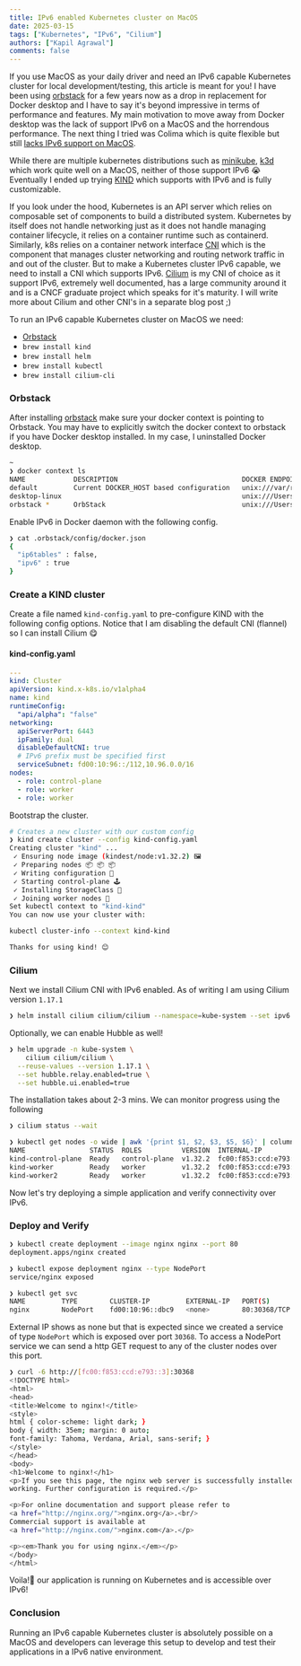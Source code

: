 ```yaml
---
title: IPv6 enabled Kubernetes cluster on MacOS
date: 2025-03-15
tags: ["Kubernetes", "IPv6", "Cilium"]
authors: ["Kapil Agrawal"]
comments: false
---
```


If you use MacOS as your daily driver and need an IPv6 capable Kubernetes cluster for local development/testing, this article is meant for you! I have been using [orbstack](https://orbstack.dev) for a few years now as a drop in replacement for Docker desktop and I have to say it's beyond impressive in terms of performance and features. My main motivation to move away from Docker desktop was the lack of support IPv6 on a MacOS and the horrendous performance. The next thing I tried was Colima which is quite flexible but still [lacks IPv6 support on MacOS](https://news.ycombinator.com/item?id=41422931).

While there are multiple kubernetes distributions such as [minikube](https://github.com/kubernetes/minikube/issues/8535), [k3d](https://github.com/k3d-io/k3d/issues/833) which work quite well on a MacOS, neither of those support IPv6 😭 Eventually I ended up trying [KIND](https://kind.sigs.k8s.io) which supports with IPv6 and is fully customizable.

If you look under the hood, Kubernetes is an API server which relies on composable set of components to build a distributed system. Kubernetes by itself does not handle networking just as it does not handle managing container lifecycle, it relies on a container runtime such as containerd. Similarly, k8s relies on a container network interface [CNI](https://cni.dev) which is the component that manages cluster networking and routing network traffic in and out of the cluster. But to make a Kubernetes cluster IPv6 capable, we need to install a CNI which supports IPv6. [Cilium](https://cilium.io) is my CNI of choice as it support IPv6, extremely well documented, has a large community around it and is a CNCF graduate project which speaks for it's maturity. I will write more about Cilium and other CNI's in a separate blog post ;)

To run an IPv6 capable Kubernetes cluster on MacOS we need:

- [Orbstack](https://orbstack.dev)
- `brew install kind`
- `brew install helm`
- `brew install kubectl`
- `brew install cilium-cli`

### Orbstack

After installing [orbstack](https://orbstack.dev) make sure your docker context is pointing to Orbstack. You may have to explicitly switch the docker context to orbstack if you have Docker desktop installed. In my case, I uninstalled Docker desktop.

```bash
~
❯ docker context ls
NAME            DESCRIPTION                               DOCKER ENDPOINT                                  ERROR
default         Current DOCKER_HOST based configuration   unix:///var/run/docker.sock
desktop-linux                                             unix:///Users/kagraw/.docker/run/docker.sock
orbstack *      OrbStack                                  unix:///Users/kagraw/.orbstack/run/docker.sock
```

Enable IPv6 in Docker daemon with the following config.

```sh
❯ cat .orbstack/config/docker.json
{
  "ip6tables" : false,
  "ipv6" : true
}
```

### Create a KIND cluster

Create a file named `kind-config.yaml` to pre-configure KIND with the following config options. Notice that I am disabling the default CNI (flannel) so I can install Cilium 😋

#### kind-config.yaml

```YAML
---
kind: Cluster
apiVersion: kind.x-k8s.io/v1alpha4
name: kind
runtimeConfig:
  "api/alpha": "false"
networking:
  apiServerPort: 6443
  ipFamily: dual
  disableDefaultCNI: true
  # IPv6 prefix must be specified first
  serviceSubnet: fd00:10:96::/112,10.96.0.0/16
nodes:
  - role: control-plane
  - role: worker
  - role: worker
```

Bootstrap the cluster.

```bash
# Creates a new cluster with our custom config
❯ kind create cluster --config kind-config.yaml
Creating cluster "kind" ...
 ✓ Ensuring node image (kindest/node:v1.32.2) 🖼
 ✓ Preparing nodes 📦 📦 📦
 ✓ Writing configuration 📜
 ✓ Starting control-plane 🕹️
 ✓ Installing StorageClass 💾
 ✓ Joining worker nodes 🚜
Set kubectl context to "kind-kind"
You can now use your cluster with:

kubectl cluster-info --context kind-kind

Thanks for using kind! 😊
```

### Cilium

Next we install Cilium CNI with IPv6 enabled. As of writing I am using Cilium version `1.17.1`

```bash
❯ helm install cilium cilium/cilium --namespace=kube-system --set ipv6.enabled=true
```

Optionally, we can enable Hubble as well!

```bash
❯ helm upgrade -n kube-system \
    cilium cilium/cilium \
  --reuse-values --version 1.17.1 \
  --set hubble.relay.enabled=true \
  --set hubble.ui.enabled=true
```

The installation takes about 2-3 mins. We can monitor progress using the following

```sh
❯ cilium status --wait

❯ kubectl get nodes -o wide | awk '{print $1, $2, $3, $5, $6}' | column -t
NAME                STATUS  ROLES          VERSION  INTERNAL-IP
kind-control-plane  Ready   control-plane  v1.32.2  fc00:f853:ccd:e793::2
kind-worker         Ready   worker         v1.32.2  fc00:f853:ccd:e793::3
kind-worker2        Ready   worker         v1.32.2  fc00:f853:ccd:e793::4
```

Now let's try deploying a simple application and verify connectivity over IPv6.

### Deploy and Verify

```bash
❯ kubectl create deployment --image nginx nginx --port 80
deployment.apps/nginx created

❯ kubectl expose deployment nginx --type NodePort
service/nginx exposed

❯ kubectl get svc
NAME         TYPE        CLUSTER-IP         EXTERNAL-IP   PORT(S)        AGE
nginx        NodePort    fd00:10:96::dbc9   <none>        80:30368/TCP   12s
```

External IP shows as none but that is expected since we created a service of type `NodePort` which is exposed over port `30368`. To access a NodePort service we can send a http GET request to any of the cluster nodes over this port.

```bash
❯ curl -6 http://[fc00:f853:ccd:e793::3]:30368
<!DOCTYPE html>
<html>
<head>
<title>Welcome to nginx!</title>
<style>
html { color-scheme: light dark; }
body { width: 35em; margin: 0 auto;
font-family: Tahoma, Verdana, Arial, sans-serif; }
</style>
</head>
<body>
<h1>Welcome to nginx!</h1>
<p>If you see this page, the nginx web server is successfully installed and
working. Further configuration is required.</p>

<p>For online documentation and support please refer to
<a href="http://nginx.org/">nginx.org</a>.<br/>
Commercial support is available at
<a href="http://nginx.com/">nginx.com</a>.</p>

<p><em>Thank you for using nginx.</em></p>
</body>
</html>
```

Voila!🍾 our application is running on Kubernetes and is accessible over IPv6!

### Conclusion

Running an IPv6 capable Kubernetes cluster is absolutely possible on a MacOS and developers can leverage this setup to develop and test their applications in a IPv6 native environment.
